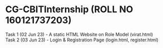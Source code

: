 # CG-CBITInternship (ROLL NO 160121737203)
Task 1 (02 Jun 23) - A static HTML Website on Role Model (virat.html)
<br>
Task 2 (03 Jun 23) - Login & Registration Page (login.html, register.html)
